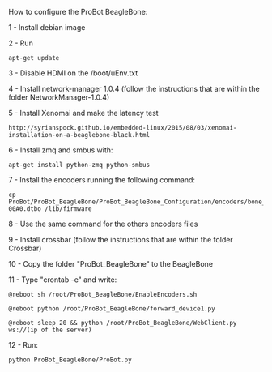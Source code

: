 How to configure the ProBot BeagleBone:

1 - Install debian image

2 - Run 
	
	apt-get update

3 - Disable HDMI on the /boot/uEnv.txt

4 - Install network-manager 1.0.4 (follow the instructions that are within the folder NetworkManager-1.0.4)

5 - Install Xenomai and make the latency test

    http://syrianspock.github.io/embedded-linux/2015/08/03/xenomai-installation-on-a-beaglebone-black.html

6 - Install zmq and smbus with:
    
    apt-get install python-zmq python-smbus

7 - Install the encoders running the following command: 

	cp ProBot/ProBot_BeagleBone/ProBot_BeagleBone_Configuration/encoders/bone_eqep0-00A0.dtbo /lib/firmware

8 - Use the same command for the others encoders files

9 - Install crossbar (follow the instructions that are within the folder Crossbar)

10 - Copy the folder "ProBot_BeagleBone" to the BeagleBone

11 - Type "crontab -e" and write:

	@reboot sh /root/ProBot_BeagleBone/EnableEncoders.sh
	
	@reboot python /root/ProBot_BeagleBone/forward_device1.py
	
	@reboot sleep 20 && python /root/ProBot_BeagleBone/WebClient.py ws://(ip of the server)
	
12 - Run:
	
	python ProBot_BeagleBone/ProBot.py
